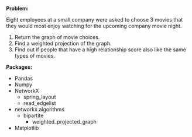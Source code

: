 **Problem:** 

Eight employees at a small company were asked to choose 3 movies that they would most enjoy watching for the upcoming company movie night.
  1. Return the graph of movie choices.
  2. Find a weighted projection of the graph.
  3. Find out if people that have a high relationship score also like the same types of movies.


**Packages:**
  * Pandas
  * Numpy
  * NetworkX
    * spring_layout
    * read_edgelist
  * networkx.algorithms
    * bipartite
      * weighted_projected_graph
  * Matplotlib
